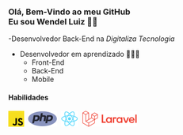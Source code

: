 ### Olá, Bem-Vindo ao meu GitHub <br> Eu sou Wendel Luiz 👾🤟

-Desenvolvedor Back-End na <i>Digitaliza Tecnologia</i>

- Desenvolvedor em aprendizado 🧑🏻‍💻
	- Front-End 
	- Back-End
	- Mobile

#### Habilidades
![JavaScript](/img/js-icon.png)&nbsp;
![PHP](/img/php.png)&nbsp;
![React.js e React Native](/img/react-icon.png)&nbsp;
![Laravel](/img/laravel.png)&nbsp;


